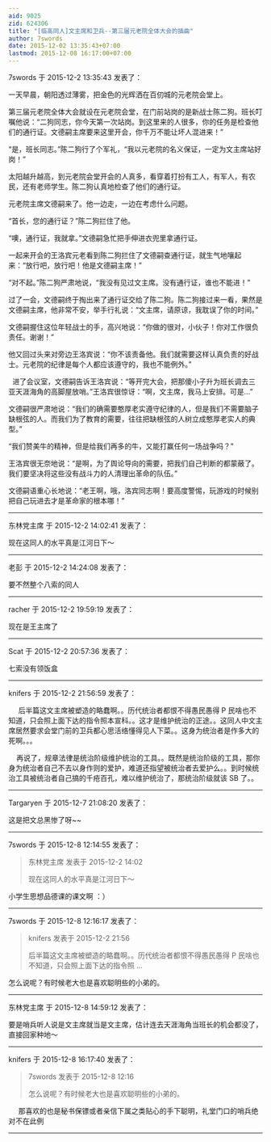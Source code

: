 ```yaml
---
aid: 9025
zid: 624306
title: "[临高同人]文主席和卫兵--第三届元老院全体大会的插曲"
author: 7swords
date: 2015-12-02 13:35:43+07:00
lastmod: 2015-12-08 16:17:00+07:00
---
```


7swords 于 2015-12-2 13:35:43 发表了：

一天早晨，朝阳透过薄雾，把金色的光辉洒在百仞城的元老院会堂上。

第三届元老院全体大会就设在元老院会堂，在门前站岗的是新战士陈二狗。班长叮嘱他说：“二狗同志，你今天第一次站岗。到这里来的人很多，你的任务是检查他们的通行证。文德嗣主席要来这里开会，你千万不能让坏人混进来！”

“是，班长同志。”陈二狗行了个军礼，“我以元老院的名义保证，一定为文主席站好岗！”

太阳越升越高，到元老院会堂开会的人真多，看穿着打扮有工人，有军人，有农民，还有老师学生。陈二狗认真地检查了他们的通行证。

元老院主席文德嗣来了。他一边走，一边在考虑什么问题。

“首长，您的通行证？”陈二狗拦住了他。

“噢，通行证，我就拿。”文德嗣急忙把手伸进衣兜里拿通行证。

一起来开会的王洛宾元老看到陈二狗拦住了文德嗣查通行证，就生气地嚷起来：“放行吧，放行吧！他是文德嗣主席！”

“对不起。”陈二狗严肃地说，“我没有见过文主席。没有通行证，谁也不能进！”

过了一会，文德嗣终于掏出来了通行证交给了陈二狗。陈二狗接过来一看，果然是文德嗣主席，他非常不安，举手行礼说：“文主席，请原谅，我耽误了你的时间。”

文德嗣握住这位年轻战士的手，高兴地说：“你做的很对，小伙子！你对工作很负责任。谢谢！”

他又回过头来对旁边王洛宾说：“你不该责备他。我们就需要这样认真负责的好战士。元老院的纪律是每个人都应该遵守的，我也不能例外。”

&nbsp;&nbsp;进了会议室，文德嗣告诉王洛宾说：“等开完大会，把那傻小子升为班长调去三亚天涯海角的高脚屋放哨。”王洛宾很惊讶：“啊，文主席，我马上安排。可是...”

文德嗣很严肃地说：“我们的确需要憨厚老实遵守纪律的人，但是我们不需要脑子缺根弦的人。而我们为了教育的需要，往往把缺根弦的人树立成憨厚老实人的典型。”

“我们赞美牛的精神，但是给我们再多的牛，又能打赢任何一场战争吗？”

王洛宾很无奈地说：“是啊，为了舆论导向的需要，把我们自己判断的都蒙蔽了。我们要坚决将这些没有战斗力的人清理出革命的队伍。”

文德嗣语重心长地说：“老王啊，哦，洛宾同志啊！要高度警惕，玩游戏的时候别把自己玩进去才是革命家的根本哪！”

---

东林党主席 于 2015-12-2 14:02:41 发表了：

现在这同人的水平真是江河日下～

---

老彭 于 2015-12-2 14:24:08 发表了：

要不然整个八索的同人

---

racher 于 2015-12-2 19:59:19 发表了：

现在是王主席了

---

Scat 于 2015-12-2 20:57:36 发表了：

七索没有领饭盒

---

knifers 于 2015-12-2 21:56:59 发表了：

&nbsp; &nbsp;&nbsp;&nbsp;后半篇这文主席被塑造的略蠢啊。。历代统治者都恨不得愚民愚得 P 民啥也不知道，只会照上面下达的指令照本宣科。。这才是维护统治的正途。。这同人中文主席居然要求会堂门前的卫兵都心思活络懂得见人下菜。。这身为统治者是作多大的死啊。。。

&nbsp; &nbsp; 再说了，规章法律是统治阶级维护统治的工具。。既然是统治阶级的工具，那你身为统治者自己不去以身作则的爱护，难道还指望被统治者去爱护么。。到时候统治工具被统治者自己搞的千疮百孔，难以维护统治了，那统治阶级就该 SB 了。。

---

Targaryen 于 2015-12-7 21:08:20 发表了：

这是把文总黑惨了呀~~

---

7swords 于 2015-12-8 12:14:55 发表了：

> 东林党主席 发表于 2015-12-2 14:02
>
> 现在这同人的水平真是江河日下～

小学生思想品德课的课文啊 ：）

---

7swords 于 2015-12-8 12:16:17 发表了：

> knifers 发表于 2015-12-2 21:56
>
> 后半篇这文主席被塑造的略蠢啊。。历代统治者都恨不得愚民愚得 P 民啥也不知道，只会照上面下达的指令照 ...

怎么说呢？有时候老大也是喜欢聪明些的小弟的。

---

东林党主席 于 2015-12-8 14:59:12 发表了：

要是哨兵听人说是文主席就当是文主席，估计连去天涯海角当班长的机会都没了，直接回家种地～

---

knifers 于 2015-12-8 16:17:40 发表了：

> 7swords 发表于 2015-12-8 12:16
>
> 怎么说呢？有时候老大也是喜欢聪明些的小弟的。

&nbsp; &nbsp;&nbsp;&nbsp;那喜欢的也是秘书保镖或者亲信下属之类贴心的手下聪明，礼堂门口的哨兵绝对不在此例

---
